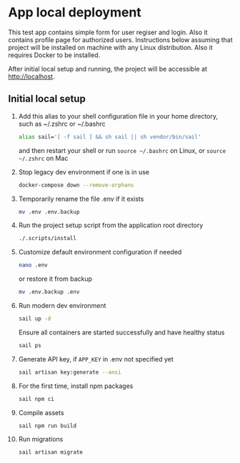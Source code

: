 # App local deployment

This test app contains simple form for user regiser and login. Also it contains profile page for authorized users.
Instructions below assuming that project will be installed on machine with any Linux distribution. Also it requires Docker to be installed.

After initial local setup and running, the project will be accessible at <http://localhost>.

## Initial local setup

1. Add this alias to your shell configuration file in your home directory, such as ~/.zshrc or ~/.bashrc

    ```bash
    alias sail='[ -f sail ] && sh sail || sh vendor/bin/sail'
    ```

    and then restart your shell or run `source ~/.bashrc` on Linux, or `source ~/.zshrc` on Mac

2. Stop legacy dev environment if one is in use

    ```bash
    docker-compose down --remove-orphans
    ```

3. Temporarily rename the file .env if it exists

    ```bash
    mv .env .env.backup
    ```

4. Run the project setup script from the application root directory

    ```bash
    ./.scripts/install
    ```

5. Customize default environment configuration if needed

    ```bash
    nano .env
    ```

    or restore it from backup

    ```bash
    mv .env.backup .env
    ```

6. Run modern dev environment

    ```bash
    sail up -d
    ```

    Ensure all containers are started successfully and have healthy status

    ```bash
    sail ps
    ```

7. Generate API key, if `APP_KEY` in .env not specified yet

    ```bash
    sail artisan key:generate --ansi
    ```

8. For the first time, install npm packages

    ```bash
    sail npm ci
    ```

9. Compile assets

    ```bash
    sail npm run build
    ```

10. Run migrations

    ```bash
    sail artisan migrate
    ```

